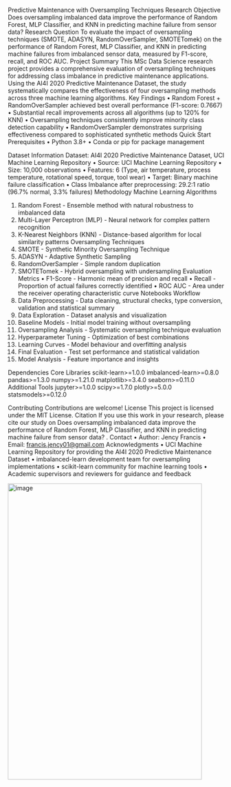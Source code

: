 Predictive Maintenance with Oversampling Techniques
Research Objective
Does oversampling imbalanced data improve the performance of Random Forest, MLP Classifier, and KNN in predicting machine failure from sensor data?
Research Question
To evaluate the impact of oversampling techniques (SMOTE, ADASYN, RandomOverSampler, SMOTETomek) on the performance of Random Forest, MLP Classifier, and KNN in predicting machine failures from imbalanced sensor data, measured by F1-score, recall, and ROC AUC.
Project Summary
This MSc Data Science research project provides a comprehensive evaluation of oversampling techniques for addressing class imbalance in predictive maintenance applications. Using the AI4I 2020 Predictive Maintenance Dataset, the study systematically compares the effectiveness of four oversampling methods across three machine learning algorithms.
Key Findings
•	Random Forest + RandomOverSampler achieved best overall performance (F1-score: 0.7667)
•	Substantial recall improvements across all algorithms (up to 120% for KNN)
•	Oversampling techniques consistently improve minority class detection capability
•	RandomOverSampler demonstrates surprising effectiveness compared to sophisticated synthetic methods
Quick Start
Prerequisites
•	Python 3.8+
•	Conda or pip for package management 
       
Dataset Information
Dataset: AI4I 2020 Predictive Maintenance Dataset, UCI Machine Learning Repository
•	Source: UCI Machine Learning Repository
•	Size: 10,000 observations
•	Features: 6 (Type, air temperature, process temperature, rotational speed, torque, tool wear)
•	Target: Binary machine failure classification
•	Class Imbalance after preprocessing: 29.2:1 ratio (96.7% normal, 3.3% failures)
Methodology
Machine Learning Algorithms
1.	Random Forest - Ensemble method with natural robustness to imbalanced data
2.	Multi-Layer Perceptron (MLP) - Neural network for complex pattern recognition
3.	K-Nearest Neighbors (KNN) - Distance-based algorithm for local similarity patterns
Oversampling Techniques
1.	SMOTE - Synthetic Minority Oversampling Technique
2.	ADASYN - Adaptive Synthetic Sampling
3.	RandomOverSampler - Simple random duplication
4.	SMOTETomek - Hybrid oversampling with undersampling
Evaluation Metrics
•	F1-Score - Harmonic mean of precision and recall
•	Recall - Proportion of actual failures correctly identified
•	ROC AUC - Area under the receiver operating characteristic curve
Notebooks Workflow
1.	Data Preprocessing - Data cleaning, structural checks, type conversion, validation and statistical summary
2.	Data Exploration - Dataset analysis and visualization
3.	Baseline Models - Initial model training without oversampling
4.	Oversampling Analysis - Systematic oversampling technique evaluation
5.	Hyperparameter Tuning - Optimization of best combinations
6.	Learning Curves - Model behaviour and overfitting analysis
7.	Final Evaluation - Test set performance and statistical validation
8.	Model Analysis - Feature importance and insights

Dependencies
Core Libraries
scikit-learn>=1.0.0
imbalanced-learn>=0.8.0
pandas>=1.3.0
numpy>=1.21.0
matplotlib>=3.4.0
seaborn>=0.11.0
Additional Tools
jupyter>=1.0.0
scipy>=1.7.0
plotly>=5.0.0
statsmodels>=0.12.0

Contributing
Contributions are welcome!
License
This project is licensed under the MIT License.
Citation
If you use this work in your research, please cite our study on Does oversampling imbalanced data improve the performance of Random Forest, MLP Classifier, and KNN in predicting machine failure from sensor data?
.
Contact
•	Author: Jency Francis
•	Email: francis.jency01@gmail.com
Acknowledgments
•	UCI Machine Learning Repository for providing the AI4I 2020 Predictive Maintenance Dataset
•	imbalanced-learn development team for oversampling implementations
•	scikit-learn community for machine learning tools
•	Academic supervisors and reviewers for guidance and feedback










<img width="451" height="687" alt="image" src="https://github.com/user-attachments/assets/a7b972dd-997e-443f-a99b-0889b8e22124" />
